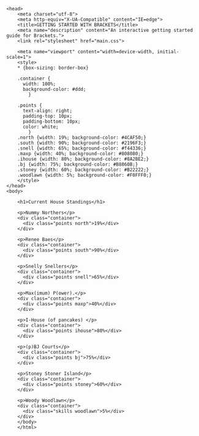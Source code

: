 <html>
    
    <head>
        <meta charset="utf-8">
        <meta http-equiv="X-UA-Compatible" content="IE=edge">
        <title>GETTING STARTED WITH BRACKETS</title>
        <meta name="description" content="An interactive getting started guide for Brackets.">
        <link rel="stylesheet" href="main.css">
        
        <meta name="viewport" content="width=device-width, initial-scale=1">
        <style>
        * {box-sizing: border-box}
            
        .container {
          width: 100%;
          background-color: #ddd;
            }

        .points {
          text-align: right;
          padding-top: 10px;
          padding-bottom: 10px;
          color: white;
            }
        .north {width: 19%; background-color: #4CAF50;}
        .south {width: 90%; background-color: #2196F3;}
        .snell {width: 65%; background-color: #f44336;}
        .maxp {width: 40%; background-color: #808080;}
        .ihouse {width: 80%; background-color: #8A2BE2;}
        .bj {width: 75%; background-color: #B8860B;}
        .stoney {width: 60%; background-color: #B22222;}
        .woodlawn {width: 5%; background-color: #F0FFF0;}
        </style>
    </head>
    <body>
        
        <h1>Current House Standings</h1>

        <p>Nummy Northers</p>
        <div class="container">
          <div class="points north">19%</div>
        </div>

        <p>Renee Baes</p>
        <div class="container">
          <div class="points south">90%</div>
        </div>

        <p>Snelly Snellers</p>
        <div class="container">
          <div class="points snell">65%</div>
        </div>

        <p>Max(imum) P(ower).</p>
        <div class="container">
          <div class="points maxp">40%</div>
        </div>

        <p>I-House (of pancakes) </p>
        <div class="container">
          <div class="points ihouse">80%</div>
        </div>
        
        <p>(p)BJ Courts</p>
        <div class="container">
          <div class="points bj">75%</div>
        </div>
        
        <p>Stoney Stoner Island</p>
        <div class="container">
          <div class="points stoney">60%</div>
        </div>
        
        <p>Woody Woodlawn</p>
        <div class="container">
          <div class="skills woodlawn">5%</div>
        </div>
        </body>
        </html>
